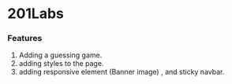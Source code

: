 # 201Labs

### Features

1. Adding a guessing game.
2. adding styles to the page.
3. adding responsive element (Banner image) , and sticky navbar.

